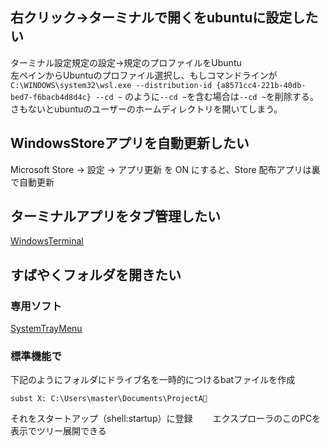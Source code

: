 ## 右クリック→ターミナルで開くをubuntuに設定したい
ターミナル設定規定の設定→規定のプロファイルをUbuntu  
左ペインからUbuntuのプロファイル選択し、もしコマンドラインが
`C:\WINDOWS\system32\wsl.exe --distribution-id {a8571cc4-221b-40db-bed7-f6bacb4d8d4c} --cd ~`
のように`--cd ~`を含む場合は`--cd ~`を削除する。さもないとubuntuのユーザーのホームディレクトリを開いてしまう。
## WindowsStoreアプリを自動更新したい
Microsoft Store → 設定 → アプリ更新 を ON にすると、Store 配布アプリは裏で自動更新
## ターミナルアプリをタブ管理したい
[WindowsTerminal](https://apps.microsoft.com/detail/9n0dx20hk701?hl=ja-JP&gl=JP)
## すばやくフォルダを開きたい
### 専用ソフト
[SystemTrayMenu](https://apps.microsoft.com/detail/9n24f8zbjmt1?hl=ja-JP&gl=JP)
### 標準機能で
下記のようにフォルダにドライブ名を一時的につけるbatファイルを作成 
```
subst X: C:\Users\master\Documents\ProjectA
```
それをスタートアップ（shell:startup）に登録　　
エクスプローラのこのPCを表示でツリー展開できる


